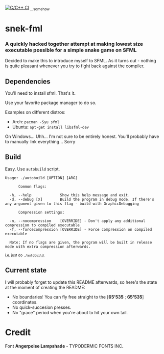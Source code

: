 [![C/C++ CI](https://github.com/alexlnkp/snekfml/actions/workflows/c-cpp.yml/badge.svg?branch=main)](https://github.com/alexlnkp/snekfml/actions/workflows/c-cpp.yml) <sub>...somehow</sub>

# **snek**-fml

### A quickly hacked together attempt at making lowest size executable possible for a simple snake game on SFML
Decided to make this to introduce myself to SFML. As it turns out - nothing is quite pleasant whenever you try to fight back against the compiler.

## Dependencies
You'll need to install sfml. That's it.

Use your favorite package manager to do so.



Examples on different distros:
- Arch:
    `pacman -Syu sfml`
- Ubuntu:
    `apt-get install libsfml-dev`

On Windows... Uhh... I'm not sure to be entirely honest. You'll probably have to manually link everything... Sorry

## Build
Easy. Use `autobuild` script.
```
Usage: ./autobuild [OPTION] [ARG]

      Common flags:

  -h, --help             Show this help message and exit.
  -d, --debug [X]        Build the program in debug mode. If there's any argument given to this flag - build with GraphicDebugging

      Compression settings:

  -n, --nocompression    [OVERRIDE] - Don't apply any additional compression to compiled executable
  -f, --forcecompression [OVERRIDE] - Force compression on compiled executable

  Note: If no flags are given, the program will be built in release mode with extra compression afterwards.
```
<sub>i.e. just do `./autobuild`.</sub>

## Current state
I will probably forget to update this README afterwards, so here's the state at the moment of creating the README:
- No boundaries! You can fly free straight to the [**65'535** ; **65'535**] coordinates.
- No quick-succesion presses.
- No "grace" period when you're about to hit your own tail.

# Credit
Font **Angerpoise Lampshade** - TYPODERMIC FONTS INC.